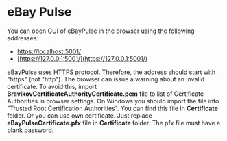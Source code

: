 # eBay Pulse

You can open GUI of eBayPulse in the browser using the following addresses:

* [https://localhost:5001/](https://localhost:5001/)
* [https://127.0.0.1:5001/](https://127.0.0.1:5001/)

eBayPulse uses HTTPS protocol. Therefore, the address should start with "https" (not "http"). The browser can issue a warning about an invalid certificate. To avoid this, import **BravikovCertificateAuthorityCertificate.pem** file to list of Certificate Authorities in browser settings. On Windows you should import the file into "Trusted Root Certification Authorities". You can find this file in **Certificate** folder. Or you can use own certificate. Just replace **eBayPulseCertificate.pfx** file in **Certificate** folder. The pfx file must have a blank password.
